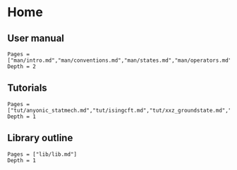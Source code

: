 # Home


## User manual
```@contents
Pages = ["man/intro.md","man/conventions.md","man/states.md","man/operators.md","man/algorithms.md"]
Depth = 2
```

## Tutorials
```@contents
Pages = ["tut/anyonic_statmech.md","tut/isingcft.md","tut/xxz_groundstate.md","tut/timeev.md","tut/haldane.md"]
Depth = 1
```


## Library outline
```@contents
Pages = ["lib/lib.md"]
Depth = 1
```
